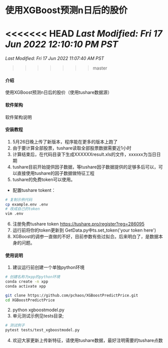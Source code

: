 # 使用XGBoost预测n日后的股价

<<<<<<< HEAD
*Last Modified: Fri 17 Jun 2022 12:10:10 PM PST*
=======
*Last Modified: Fri 17 Jun 2022 11:07:40 AM PST*
>>>>>>> master

#### 介绍
使用XGBoost预测n日后的股价（使用tushare数据源）

#### 软件架构
软件架构说明


#### 安装教程

1.  5月26日晚上传了新版本，程序能在更多的版本上跑了
2.  由于要计算全部股票，tushare读取全部股票数据需要近1小时
3.  计算结束后，在代码目录下生成XXXXXXresult.xls的文件，xxxxxx为当日日期
4.  tushare目前开始提供因子数据，等tushare因子数据提供的足够多后可以，可以直接使用tushare的因子数据做特征工程
5.  tushare的免费token可以使用。

* 配置tushare tokent：
```bash
# 复制示例代码 
cp example.env .env
# 改成自己的token
vim .env
```

6.  注册免费tushare token https://tushare.pro/register?reg=286095
7.  运行前将你的token更新到 GetData.py中ts.set_token('your token here')
8.  XGBoost的调参一直做的不好，目前参数有些过拟合。后来明白了，是数据本身的问题。

#### 使用说明

1. 建议运行前创建一个单独python环境
```bash
# 创建名称为xpp的python环境
conda create -n xpp
conda activate xpp

git clone https://github.com/pchaos/XGBoostPredictPrice.git
cd XGBoostPredictPrice
```

2. python xgboostmodel.py
3. 单元测试示例见tests目录;
```bash
# 测试例子
pytest tests/test_xgboostmodel.py
```

4. 欢迎大家更新上传新特征，请使用tushare数据，最好注明需要的tushare点数
